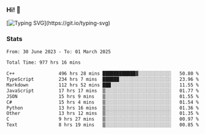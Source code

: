 ### Hi!  👋

[![Typing SVG](https://readme-typing-svg.herokuapp.com?font=Fira+Code&pause=1000&width=435&lines=Hello!+I'm+Texiwustion.)](https://git.io/typing-svg)

### Stats

<!--START_SECTION:waka-->

```txt
From: 30 June 2023 - To: 01 March 2025

Total Time: 977 hrs 16 mins

C++                496 hrs 28 mins ████████████▓░░░░░░░░░░░░   50.80 %
TypeScript         234 hrs 7 mins  ██████░░░░░░░░░░░░░░░░░░░   23.96 %
Markdown           112 hrs 52 mins ███░░░░░░░░░░░░░░░░░░░░░░   11.55 %
JavaScript         17 hrs 17 mins  ▒░░░░░░░░░░░░░░░░░░░░░░░░   01.77 %
JSON               15 hrs 9 mins   ▒░░░░░░░░░░░░░░░░░░░░░░░░   01.55 %
C#                 15 hrs 4 mins   ▒░░░░░░░░░░░░░░░░░░░░░░░░   01.54 %
Python             13 hrs 16 mins  ▒░░░░░░░░░░░░░░░░░░░░░░░░   01.36 %
Other              13 hrs 12 mins  ▒░░░░░░░░░░░░░░░░░░░░░░░░   01.35 %
C                  9 hrs 27 mins   ▒░░░░░░░░░░░░░░░░░░░░░░░░   00.97 %
Text               8 hrs 19 mins   ▒░░░░░░░░░░░░░░░░░░░░░░░░   00.85 %
```

<!--END_SECTION:waka-->
